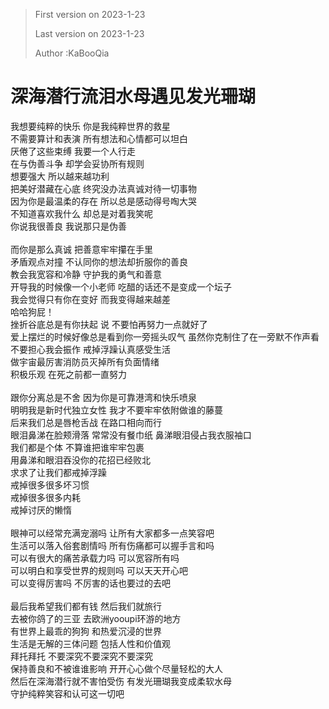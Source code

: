 > First version on 2023-1-23
>
>Last version on 2023-1-23
>
>Author :KaBooQia

# 深海潜行流泪水母遇见发光珊瑚
我想要纯粹的快乐 你是我纯粹世界的救星<br />
不需要算计和表演 所有想法和心情都可以坦白<br />
厌倦了这些束缚 我要一个人行走<br />
在与伪善斗争 却学会妥协所有规则<br />
想要强大 所以越来越功利<br />
把美好潜藏在心底 终究没办法真诚对待一切事物<br />
因为你是最温柔的存在 所以总是感动得号啕大哭<br />
不知道喜欢我什么 却总是对着我笑呢<br />
你说我很善良 我说那只是伪善
<br />
<br />
而你是那么真诚 把善意牢牢攥在手里<br />
矛盾观点对撞 不认同你的想法却折服你的善良<br />
教会我宽容和冷静 守护我的勇气和善意<br />
开导我的时候像一个小老师 吃醋的话还不是变成一个坛子<br />
我会觉得只有你在变好 而我变得越来越差<br />
哈哈狗屁！<br />
挫折谷底总是有你扶起 说 不要怕再努力一点就好了<br />
爱上摆烂的时候好像总是看到你一旁摇头叹气 虽然你克制住了在一旁默不作声看<br />
不要担心我会振作 戒掉浮躁认真感受生活<br />
做宇宙最厉害消防员灭掉所有负面情绪<br />
积极乐观 在死之前都一直努力
<br />
<br />
跟你分离总是不舍 因为你是可靠港湾和快乐喷泉<br />
明明我是新时代独立女性 我才不要牢牢依附做谁的藤蔓<br />
后来我们总是唇枪舌战 在路口相向而行<br />
眼泪鼻涕在脸颊滑落 常常没有餐巾纸 鼻涕眼泪侵占我衣服袖口<br />
我们都是个体 不算谁把谁牢牢包裹<br />
用鼻涕和眼泪吞没你的花招已经败北<br />
求求了让我们都戒掉浮躁<br />
戒掉很多很多坏习惯<br />
戒掉很多很多内耗<br />
戒掉讨厌的懒惰
<br />
<br />
眼神可以经常充满宠溺吗 让所有大家都多一点笑容吧<br />
生活可以落入俗套剧情吗 所有伤痛都可以握手言和吗<br />
可以有很大的痛苦承载力吗 可以宽容所有吗<br />
可以明白和享受世界的规则吗 可以天天开心吧<br />
可以变得厉害吗 不厉害的话也要过的去吧
<br />
<br />
最后我希望我们都有钱 然后我们就旅行<br />
去被你鸽了的三亚 去欧洲yooupi环游的地方<br />
有世界上最乖的狗狗 和热爱沉浸的世界<br />
生活是无解的三体问题 包括人性和价值观<br />
拜托拜托 不要深究不要深究不要深究<br />
保持善良和不被谁谁影响 开开心心做个尽量轻松的大人<br />
然后在深海潜行就不害怕受伤 有发光珊瑚我变成柔软水母<br />
守护纯粹笑容和认可这一切吧
